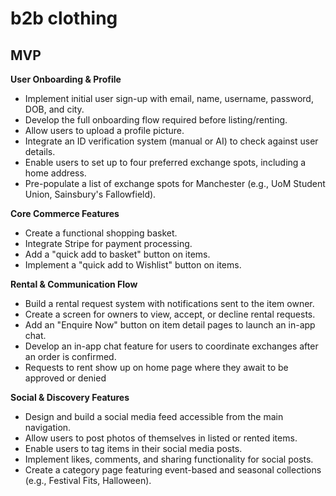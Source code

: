 # b2b clothing

## MVP

**User Onboarding & Profile**
*   Implement initial user sign-up with email, name, username, password, DOB, and city.
*   Develop the full onboarding flow required before listing/renting.
*   Allow users to upload a profile picture.
*   Integrate an ID verification system (manual or AI) to check against user details.
*   Enable users to set up to four preferred exchange spots, including a home address.
*   Pre-populate a list of exchange spots for Manchester (e.g., UoM Student Union, Sainsbury's Fallowfield).

**Core Commerce Features**
*   Create a functional shopping basket.
*   Integrate Stripe for payment processing.
*   Add a "quick add to basket" button on items.
*   Implement a "quick add to Wishlist" button on items.

**Rental & Communication Flow**
*   Build a rental request system with notifications sent to the item owner.
*   Create a screen for owners to view, accept, or decline rental requests.
*   Add an "Enquire Now" button on item detail pages to launch an in-app chat.
*   Develop an in-app chat feature for users to coordinate exchanges after an order is confirmed.
*   Requests to rent show up on home page where they await to be approved or denied

**Social & Discovery Features**
*   Design and build a social media feed accessible from the main navigation.
*   Allow users to post photos of themselves in listed or rented items.
*   Enable users to tag items in their social media posts.
*   Implement likes, comments, and sharing functionality for social posts.
*   Create a category page featuring event-based and seasonal collections (e.g., Festival Fits, Halloween).